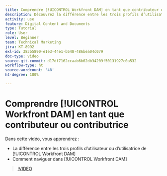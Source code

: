 ```yaml
---
title: Comprendre [!UICONTROL Workfront DAM] en tant que contributeur ou contributrice
description: Découvrez la différence entre les trois profils d’utilisateur ou d’utilisatrice de [!UICONTROL Workfront DAM] et comment naviguer dans la [!UICONTROL Workfront DAM].
activity: use
feature: Digital Content and Documents
type: Tutorial
role: User
level: Beginner
team: Technical Marketing
jira: KT-8992
exl-id: 383b5890-e1e3-44e1-b548-486bea04c079
doc-type: video
source-git-commit: d17df7162ccaab6b62db34209f50131927c0a532
workflow-type: ht
source-wordcount: '48'
ht-degree: 100%

---
```


# Comprendre [!UICONTROL Workfront DAM] en tant que contributeur ou contributrice

Dans cette vidéo, vous apprendrez :

* La différence entre les trois profils d’utilisateur ou d’utilisatrice de [!UICONTROL Workfront DAM]
* Comment naviguer dans [!UICONTROL Workfront DAM]

>[!VIDEO](https://video.tv.adobe.com/v/3414425/?quality=12&learn=on&enablevpops&captions=fre_fr)

